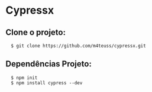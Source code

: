 # Cypressx

## Clone o projeto:
```
  $ git clone https://github.com/m4teuss/cypressx.git
```

## Dependências Projeto:
```
  $ npm init
  $ npm install cypress --dev
```




